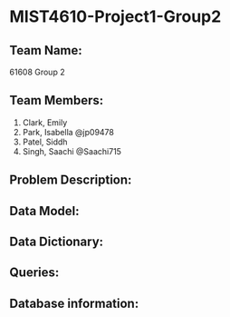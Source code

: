 # MIST4610-Project1-Group2

## Team Name:
61608 Group 2

## Team Members:
1. Clark, Emily
2. Park, Isabella @jp09478
3. Patel, Siddh 
4. Singh, Saachi @Saachi715

## Problem Description:

## Data Model:

## Data Dictionary:

## Queries:

## Database information:

